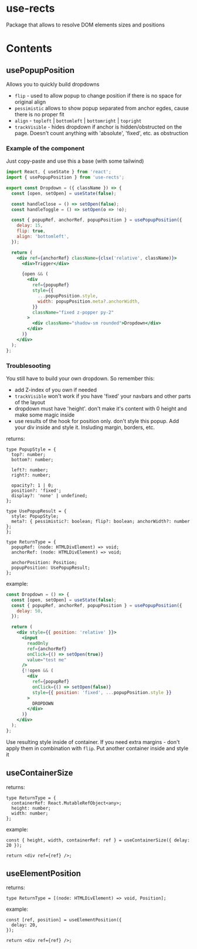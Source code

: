 # use-rects

Package that allows to resolve DOM elements sizes and positions

# Contents

## usePopupPosition

Allows you to quickly build dropdowns

- `flip` - used to allow popup to change position if there is no space for original align
- `pessimistic` allows to show popup separated from anchor egdes, cause there is no proper fit
- `align` - `topleft` | `bottomleft` | `bottomright` | `topright`
- `trackVisible` - hides dropdown if anchor is hidden/obstructed on the page. Doesn't count anything with 'absolute', 'fixed', etc. as obstruction

### Example of the component

Just copy-paste and use this a base (with some tailwind)

```jsx
import React, { useState } from 'react';
import { usePopupPosition } from 'use-rects';

export const Dropdown = ({ className }) => {
  const [open, setOpen] = useState(false);

  const handleClose = () => setOpen(false);
  const handleToggle = () => setOpen(o => !o);

  const { popupRef, anchorRef, popupPosition } = usePopupPosition({
    delay: 15,
    flip: true,
    align: 'bottomleft',
  });

  return (
    <div ref={anchorRef} className={clsx('relative', className)}>
      <div>Trigger</div>

      {open && (
        <div
          ref={popupRef}
          style={{
            ...popupPosition.style,
            width: popupPosition.meta?.anchorWidth,
          }}
          className="fixed z-popper py-2"
        >
          <div className="shadow-sm rounded">Dropdown</div>
        </div>
      )}
    </div>
  );
};
```

### Troublesooting

You still have to build your own dropdown. So remember this:

- add Z-index of you own if needed
- `trackVisible` won't work if you have 'fixed' your navbars and other parts of the layout
- dropdown must have 'height'. don't make it's content with 0 height and make some magic inside
- use results of the hook for position only. don't style this popup. Add your div inside and style it. Insluding margin, borders, etc.

returns:

```tsx
type PopupStyle = {
  top?: number;
  bottom?: number;

  left?: number;
  right?: number;

  opacity?: 1 | 0;
  position?: 'fixed';
  display?: 'none' | undefined;
};

type UsePopupResult = {
  style: PopupStyle;
  meta?: { pessimistic?: boolean; flip?: boolean; anchorWidth?: number };
};

type ReturnType = {
  popupRef: (node: HTMLDivElement) => void;
  anchorRef: (node: HTMLDivElement) => void;

  anchorPosition: Position;
  popupPosition: UsePopupResult;
};
```

example:

```jsx
const Dropdown = () => {
  const [open, setOpen] = useState(false);
  const { popupRef, anchorRef, popupPosition } = usePopupPosition({
    delay: 50,
  });

  return (
    <div style={{ position: 'relative' }}>
      <input
        readOnly
        ref={anchorRef}
        onClick={() => setOpen(true)}
        value="test me"
      />
      {!!open && (
        <div
          ref={popupRef}
          onClick={() => setOpen(false)}
          style={{ position: 'fixed', ...popupPosition.style }}
        >
          DROPDOWN
        </div>
      )}
    </div>
  );
};
```

Use resulting style inside of container. If you need extra margins - don't apply them in combination with `flip`. Put another container inside and style it

## useContainerSize

returns:

```tsx
type ReturnType = {
  containerRef: React.MutableRefObject<any>;
  height: number;
  width: number;
};
```

example:

```tsx
const { height, width, containerRef: ref } = useContainerSize({ delay: 20 });

return <div ref={ref} />;
```

## useElementPosition

returns:

```tsx
type ReturnType = [(node: HTMLDivElement) => void, Position];
```

example:

```tsx
const [ref, position] = useElementPosition({
  delay: 20,
});

return <div ref={ref} />;
```
